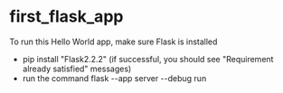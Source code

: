 # first_flask_app

To run this Hello World app, make sure Flask is installed
- pip install "Flask2.2.2" (if successful, you should see "Requirement already satisfied" messages)
- run the command flask --app server --debug run
